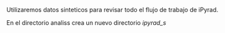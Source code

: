 Utilizaremos datos sinteticos para revisar todo el flujo de trabajo de iPyrad.

En el directorio analiss crea un nuevo directorio _ipyrad_s_
